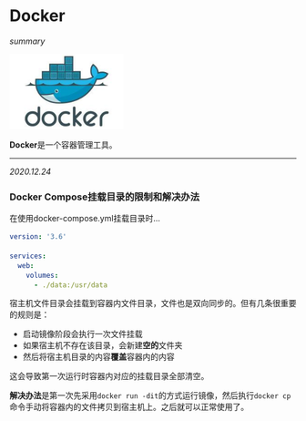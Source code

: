 # Docker

*summary*

<img src="Docker.assets/image-20201224231344749.png" alt="image-20201224231344749" style="zoom:80%;" />

**Docker**是一个容器管理工具。

---

*2020.12.24*

### Docker Compose挂载目录的限制和解决办法

在使用docker-compose.yml挂载目录时...

```yaml
version: '3.6'

services:
  web:
    volumes:
      - ./data:/usr/data                        
```

宿主机文件目录会挂载到容器内文件目录，文件也是双向同步的。但有几条很重要的规则是：

- 启动镜像阶段会执行一次文件挂载
- 如果宿主机不存在该目录，会新建**空的**文件夹
- 然后将宿主机目录的内容**覆盖**容器内的内容

这会导致第一次运行时容器内对应的挂载目录全部清空。

**解决办法**是第一次先采用`docker run -dit`的方式运行镜像，然后执行`docker cp`命令手动将容器内的文件拷贝到宿主机上。之后就可以正常使用了。